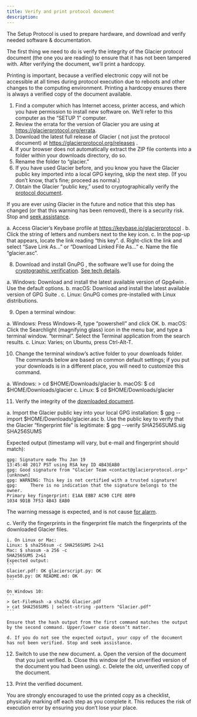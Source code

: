 ```yaml
---
title: Verify and print protocol document
description:
---
```


The Setup Protocol is used to prepare hardware, and download and verify needed
software & documentation.

The first thing we need to do is verify the integrity of
the Glacier protocol document (the one you are reading) to ensure that it
has not been tampered with. After verifying the document, we’ll print
a hardcopy.

Printing is important, because a verified  electronic  copy will not be
accessible at all times during protocol execution due to reboots and other
changes to the computing environment. Printing a hardcopy ensures there is
always a verified copy of the document available.

1. Find a computer which has Internet access, printer access, and which you have
permission to install new software on. We’ll refer to this computer as the
“SETUP 1” computer.
2. Review the errata for the version of Glacier you are using at
https://glacierprotocol.org/errata.
3. Download the latest full release of Glacier ( not just the protocol document)
at https://glacierprotocol.org/releases .
4. If your browser does not automatically extract the ZIP file contents into a
folder within your downloads directory, do so.
5. Rename the folder to “glacier.”
6. If you have used Glacier before, and you know you have the Glacier public key
imported into a local GPG keyring, skip the next step. (If you don’t know,
that’s fine; proceed as normal.)
7. Obtain the Glacier “public key,” used to cryptographically verify the
<a href="#" class="popovers" data-toggle="popover" data-placement="top" title=""
data-content="
Technical details: Glacier’s GPG keys are handled with good security practices. They were generated while booting off an Ubuntu Live USB on a factory-new laptop with the wireless card removed, and transferred via USB to a MacBook. The private key is not stored in the cloud. The public key is hosted separately from our software distributions, on Keybase, secured with separate credentials (all of which are in password managers).
">protocol document</a>.

If you are ever using Glacier in the future and notice that this step has
changed (or that this warning has been removed), there is a security risk.
Stop and
<a href="#" class="popovers" data-toggle="popover" data-placement="top" title=""
data-content="
Technical details: There’s a chicken-and-egg problem here, in that this document
is giving instructions for how to verify itself. Any attacker that compromised
this document could also compromise these instructions so that the verification
(erroneously) passes. There’s no way to prevent this, unless a reader is familiar
with the document  before  the compromise and recognizes that the verification
instructions have changed. (This is why we don’t just include a direct download
link to the public key -- if an attacker changed the link, it would be easy
for people not to notice.)
In the unfortunate event we  legitimately  need to change the verification
instructions (i.e. to publish a new public key, or change the means of obtaining
the existing key), we’ll first disseminate a public announcement, signed at a
minimum with our personal keys, and hopefully with the keys of well-known
individuals from the Bitcoin community.
">seek assistance</a>.

  a. Access Glacier’s Keybase profile at https://keybase.io/glacierprotocol .
  b. Click the string of letters and numbers next to the key icon.
  c. In the pop-up that appears, locate the link reading “this key”.
  d. Right-click the link and select “Save Link As...” or “Download Linked File
  As...”
  e. Name the file “glacier.asc”.

8. Download and install GnuPG , the software we’ll use for doing the
<a href="#" class="popovers" data-toggle="popover" data-placement="top" title=""
data-content="
GnuPG is the same software recommended by the  Electronic Frontier Foundation’s
Surveillance Self Defense protocol.
">cryptographic verification</a>.
<a href="#" class="popovers" data-toggle="popover" data-placement="top" title=""
data-content="
Technical details: Note that we are foregoing verification of the integrity of
GnuPG itself. Verification requires having access to a pre-existing, trusted
installation of GnuPG, and for many Glacier users, this will not be easy to
come by. If you  do  have access to a trusted installation of GnuPG, and
understand how to do the verification process, we encourage you to do so.
The risk of an unverified PGP installation is relatively small, since an
attacker would have to compromise not just the hosting of GPG distributions,
but also the hosting of other software distributions used by Glacier, and such
a breach would be quickly detected by the global community.
">See tech details</a>.

  a. Windows: Download and install the latest available version of Gpg4win . Use
  the default options.
  b. macOS: Download and install the latest available version of GPG Suite .
  c. Linux: GnuPG comes pre-installed with Linux distributions.

9. Open a terminal window:

  a. Windows: Press Windows-R, type “powershell” and click OK.
  b. macOS: Click the Searchlight (magnifying glass) icon in the menu bar, and
  type a terminal window. “terminal”. Select the Terminal application from the
  search results.
  c. Linux: Varies; on Ubuntu, press Ctrl-Alt-T.

10. Change the terminal window’s active folder to your downloads folder. The commands below are based on common default settings; if you put your downloads is in a different place, you will need to customize this command.

  a. Windows:  > cd $HOME/Downloads/glacier
  b. macOS:  $ cd $HOME/Downloads/glacier
 c. Linux: $ cd $HOME/Downloads/glacier

11. Verify the integrity of the
<a href="#" class="popovers" data-toggle="popover" data-placement="top" title=""
data-content="
For technical background about this process, see
https://en.wikipedia.org/wiki/Digital_signature.
">downloaded document</a>.


  a. Import the Glacier public key
  into your local GPG installation:
  $ gpg --import $HOME/Downloads/glacier.asc
  b. Use the public key to verify that the Glacier “fingerprint file” is legitimate:
  $ gpg --verify SHA256SUMS.sig SHA256SUMS

  Expected output (timestamp will vary, but e-mail and fingerprint should match):

  ```
  gpg: Signature made Thu Jan 19
  13:45:48 2017 PST using RSA key ID 4B43EAB0
  gpg: Good signature from "Glacier Team <contact@glacierprotocol.org>" [unknown]
  gpg: WARNING: This key is not certified with a trusted signature!
  gpg:     There is no indication that the signature belongs to the
  owner.
  Primary key fingerprint: E1AA EBB7 AC90 C1FE 80F0
  1034 9D1B 7F53 4B43 EAB0
  ```

  The warning message is expected, and is not cause
  <a href="#" class="popovers" data-toggle="popover" data-placement="top" title=""
  data-content="
  Technical details:  GPG was designed on the premise that public keys would be
  verified as actually belonging to their owners  -- either directly, by receiving
  a key face-to-face from someone known to you, or indirectly, via cryptographic
  signature by someone whose public key you’ve already verified. The warning
  message merely indicates that you have done neither of these verifications for
  Glacier’s public key.
  This is standard practice with software distribution,  even for major software
  packages like Ubuntu . Although you do not have the opportunity to personally
  verify Glacier’s public key came from the Glacier team, you can nonetheless have
  some degree of trust in the validity of the key, to the extent you trust it was
  generated and is hosted in a secure manner, and that someone in the community
  may have noticed and raised an alarm if it  were surreptitiously changed by an
  attacker.
  ">for alarm</a>.




  c. Verify the fingerprints in the fingerprint file match the fingerprints of the downloaded Glacier files.

    i. On Linux or Mac:
    Linux: $ sha256sum -c SHA256SUMS 2>&1
    Mac: $ shasum -a 256 -c
    SHA256SUMS 2>&1
    Expected output:
    ```
    Glacier.pdf: OK glacierscript.py: OK
    base58.py: OK README.md: OK
    ```

    On Windows 10:
    ```
    > Get-FileHash -a sha256 Glacier.pdf
    > cat SHA256SUMS | select-string -pattern "Glacier.pdf"
    ```

    Ensure that the hash output from the first command matches the output by the second command. Upper/lower case doesn’t matter.

    d. If you do not see the expected output, your copy of the document has not been verified. Stop and seek assistance.

12. Switch to use the new document.
  a. Open the version of the document that you just verified.
  b. Close this window (of the unverified version of the document you had been
  using).
  c. Delete the old, unverified copy of the document.

13. Print the verified document.

You are strongly encouraged to use the printed copy as a checklist, physically
marking off each step as you complete it. This reduces the risk of execution
error by ensuring you don’t lose your place.

